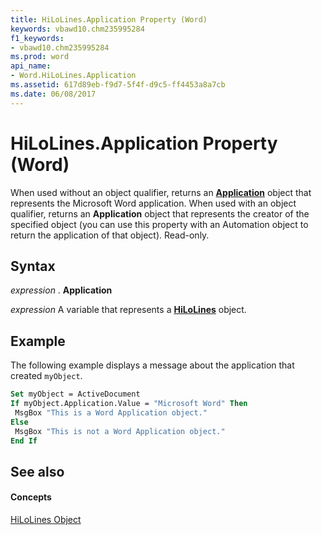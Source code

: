 ```yaml
---
title: HiLoLines.Application Property (Word)
keywords: vbawd10.chm235995284
f1_keywords:
- vbawd10.chm235995284
ms.prod: word
api_name:
- Word.HiLoLines.Application
ms.assetid: 617d89eb-f9d7-5f4f-d9c5-ff4453a8a7cb
ms.date: 06/08/2017
---
```



# HiLoLines.Application Property (Word)

When used without an object qualifier, returns an **[Application](application-object-word.md)** object that represents the Microsoft Word application. When used with an object qualifier, returns an **Application** object that represents the creator of the specified object (you can use this property with an Automation object to return the application of that object). Read-only.


## Syntax

 _expression_ . **Application**

 _expression_ A variable that represents a **[HiLoLines](hilolines-object-word.md)** object.


## Example

The following example displays a message about the application that created  `myObject`.


```vb
Set myObject = ActiveDocument 
If myObject.Application.Value = "Microsoft Word" Then 
 MsgBox "This is a Word Application object." 
Else 
 MsgBox "This is not a Word Application object." 
End If
```


## See also


#### Concepts


[HiLoLines Object](hilolines-object-word.md)

